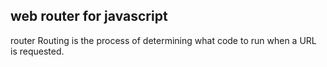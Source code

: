## web router for javascript
router
Routing is the process of determining what code to run when a URL is requested.
